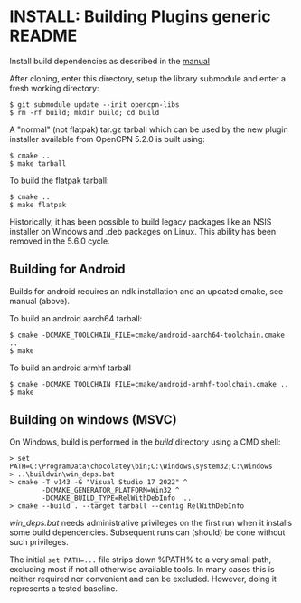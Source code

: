 # INSTALL: Building Plugins generic README

Install build dependencies as described in the
[manual](https://opencpn-manuals.github.io/main/AlternativeWorkflow/Local-Build.html)

After cloning, enter this directory, setup the library submodule and
enter a fresh working directory:

    $ git submodule update --init opencpn-libs
    $ rm -rf build; mkdir build; cd build

A "normal" (not flatpak) tar.gz tarball which can be used by the new plugin
installer available from OpenCPN 5.2.0 is built using:

    $ cmake ..
    $ make tarball

To build the flatpak tarball:

    $ cmake ..
    $ make flatpak

Historically, it has been possible to build legacy packages like
an NSIS installer on Windows and .deb packages on Linux. This ability
has been removed in the 5.6.0 cycle.

## Building for Android

Builds for android requires an ndk installation and an updated cmake,
see manual (above).

To build an android aarch64 tarball:

    $ cmake -DCMAKE_TOOLCHAIN_FILE=cmake/android-aarch64-toolchain.cmake ..
    $ make

To build an android armhf tarball

    $ cmake -DCMAKE_TOOLCHAIN_FILE=cmake/android-armhf-toolchain.cmake ..
    $ make

## Building on windows (MSVC)

On Windows, build is performed in the _build_ directory using a CMD shell:

    > set PATH=C:\ProgramData\chocolatey\bin;C:\Windows\system32;C:\Windows
    > ..\buildwin\win_deps.bat
    > cmake -T v143 -G "Visual Studio 17 2022" ^
            -DCMAKE_GENERATOR_PLATFORM=Win32 ^
            -DCMAKE_BUILD_TYPE=RelWithDebInfo  ..
    > cmake --build . --target tarball --config RelWithDebInfo

_win\_deps.bat_ needs administrative privileges on the first run when it
installs some build dependencies. Subsequent runs can (should) be
done without such privileges.

The initial `set PATH=...` file strips down %PATH% to a very small path,
excluding most if not all otherwise available tools. In many cases this is
neither required nor convenient and can be excluded. However, doing it
represents a tested baseline.
